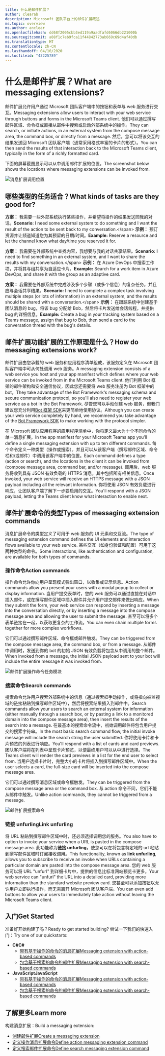 ```yaml
---
title: 什么是邮件扩展？
author: clearab
description: Microsoft 团队平台上的邮件扩展概述
ms.topic: overview
ms.author: anclear
ms.openlocfilehash: dd68f2005cbb3ed119a9aadfafd6066db221000b
ms.sourcegitcommit: a08f1c7eb9fca11f44842773ab669c69d4af40db
ms.translationtype: MT
ms.contentlocale: zh-CN
ms.lasthandoff: 04/10/2020
ms.locfileid: "43225789"
---
```

# <a name="what-are-messaging-extensions"></a><span data-ttu-id="d5061-103">什么是邮件扩展？</span><span class="sxs-lookup"><span data-stu-id="d5061-103">What are messaging extensions?</span></span>

<span data-ttu-id="d5061-104">邮件扩展允许用户通过 Microsoft 团队客户端中的按钮和表单与 web 服务进行交互。</span><span class="sxs-lookup"><span data-stu-id="d5061-104">Messaging extensions allow users to interact with your web service through buttons and forms in the Microsoft Teams client.</span></span> <span data-ttu-id="d5061-105">他们可以通过撰写邮件区域、命令框或直接从邮件中搜索或启动外部系统中的操作。</span><span class="sxs-lookup"><span data-stu-id="d5061-105">They can search, or initiate actions, in an external system from the compose message area, the command box, or directly from a message.</span></span> <span data-ttu-id="d5061-106">然后，您可以将该交互的结果发送回 Microsoft 团队客户端（通常采用格式丰富的卡片的形式）。</span><span class="sxs-lookup"><span data-stu-id="d5061-106">You can then send the results of that interaction back to the Microsoft Teams client, typically in the form of a richly formatted card.</span></span>

<span data-ttu-id="d5061-107">下面的屏幕截图显示可以从中调用邮件扩展的位置。</span><span class="sxs-lookup"><span data-stu-id="d5061-107">The screenshot below shows the locations where messaging extensions can be invoked from.</span></span>

![消息扩展调用位置](~/assets/images/messaging-extension-invoke-locations.png)

## <a name="what-kinds-of-tasks-are-they-good-for"></a><span data-ttu-id="d5061-109">哪些类型的任务适合？</span><span class="sxs-lookup"><span data-stu-id="d5061-109">What kinds of tasks are they good for?</span></span>

<span data-ttu-id="d5061-110">**方案：** 我需要一些外部系统执行某些操作，并希望将操作的结果发送回我的对话。</span><span class="sxs-lookup"><span data-stu-id="d5061-110">**Scenario:** I need some external system to do something and I want the result of the action to be sent back to my conversation.\</span></span>
<span data-ttu-id="d5061-111">**示例：** 预订资源并让频道知道您为其预留的日期/时间。</span><span class="sxs-lookup"><span data-stu-id="d5061-111">**Example:** Reserve a resource and let the channel know what day/time you reserved it for.</span></span>

<span data-ttu-id="d5061-112">**方案：** 我需要在外部系统中查找内容，我想要与我的对话共享结果。</span><span class="sxs-lookup"><span data-stu-id="d5061-112">**Scenario:** I need to find something in an external system, and I want to share the results with my conversation.\</span></span>
<span data-ttu-id="d5061-113">**示例：** 在 Azure DevOps 中搜索工作项，并将其与组共享为自适应卡片。</span><span class="sxs-lookup"><span data-stu-id="d5061-113">**Example:**  Search for a work item in Azure DevOps, and share it with the group as an adaptive card.</span></span>

<span data-ttu-id="d5061-114">**方案：** 我需要在外部系统中完成涉及多个步骤（或多个信息）的复杂任务，并且应与会话共享结果。</span><span class="sxs-lookup"><span data-stu-id="d5061-114">**Scenario:** I need to complete a complex task involving multiple steps (or lots of information) in an external system, and the results should be shared with a conversation.\</span></span>
<span data-ttu-id="d5061-115">**示例：** 在跟踪系统中创建基于团队消息的 bug，将该 bug 分配给 Bob，然后将卡片发送给会话线程，并提供 bug 的详细信息。</span><span class="sxs-lookup"><span data-stu-id="d5061-115">**Example:** Create a bug in your tracking system based on a Teams message, assign that bug to Bob, then send a card to the conversation thread with the bug's details.</span></span>

## <a name="how-do-messaging-extensions-work"></a><span data-ttu-id="d5061-116">邮件扩展功能扩展的工作原理是什么？</span><span class="sxs-lookup"><span data-stu-id="d5061-116">How do messaging extensions work?</span></span>

<span data-ttu-id="d5061-117">邮件扩展由您承载的 web 服务和应用程序清单组成，该服务定义在 Microsoft 团队客户端中可从何处调用 web 服务。</span><span class="sxs-lookup"><span data-stu-id="d5061-117">A messaging extension consists of a web service you host and your app manifest which defines where your web service can be invoked from in the Microsoft Teams client.</span></span> <span data-ttu-id="d5061-118">他们利用 Bot 框架的邮件架构和安全通信协议，因此您还需要将 web 服务注册为 Bot 框架中的 bot。</span><span class="sxs-lookup"><span data-stu-id="d5061-118">They take advantage of the Bot Framework's messaging schema and secure communication protocol, so you'll also need to register your web service as a bot in the Bot Framework.</span></span> <span data-ttu-id="d5061-119">尽管您可以手动创建 web 服务，但我们建议您充分利用[Bot 框架 SDK](https://github.com/microsoft/botframework)来更简单地使用协议。</span><span class="sxs-lookup"><span data-stu-id="d5061-119">Although you can create your web service completely by hand, we recommend you take advantage of the [Bot Framework SDK](https://github.com/microsoft/botframework) to make working with the protocol simpler.</span></span>

<span data-ttu-id="d5061-120">在 Microsoft 团队应用程序的应用程序清单中，你将定义最大为十个不同命令的单一消息扩展。</span><span class="sxs-lookup"><span data-stu-id="d5061-120">In the app manifest for your Microsoft Teams app you'll define a single messaging extension with up to ten different commands.</span></span> <span data-ttu-id="d5061-121">每个命令定义一种类型（操作或搜索），并且可以从该客户端（撰写邮件区域、命令栏和/或邮件）中调用该客户端中的位置。</span><span class="sxs-lookup"><span data-stu-id="d5061-121">Each command defines a type (action or search), and the locations in the client it can be invoked from (compose message area, command bar, and/or message).</span></span> <span data-ttu-id="d5061-122">调用后，web 服务将收到具有 JSON 有效负载的 HTTPS 消息，其中包括所有相关信息。</span><span class="sxs-lookup"><span data-stu-id="d5061-122">Once invoked, your web service will receive an HTTPS message with a JSON payload including all the relevant information.</span></span> <span data-ttu-id="d5061-123">你将使用 JSON 有效负载进行响应，让团队客户端了解下一步要启用的交互。</span><span class="sxs-lookup"><span data-stu-id="d5061-123">You'll respond with a JSON payload, letting the Teams client know what interaction to enable next.</span></span>

## <a name="types-of-messaging-extension-commands"></a><span data-ttu-id="d5061-124">邮件扩展命令的类型</span><span class="sxs-lookup"><span data-stu-id="d5061-124">Types of messaging extension commands</span></span>

<span data-ttu-id="d5061-125">消息扩展命令的类型定义了可用于 web 服务的 UI 元素和交互流。</span><span class="sxs-lookup"><span data-stu-id="d5061-125">The type of messaging extension command defines the UI elements and interaction flows available to your web service.</span></span> <span data-ttu-id="d5061-126">某些交互（如身份验证和配置）可用于这两种类型的命令。</span><span class="sxs-lookup"><span data-stu-id="d5061-126">Some interactions, like authentication and configuration, are available for both types of commands.</span></span>

### <a name="action-commands"></a><span data-ttu-id="d5061-127">操作命令</span><span class="sxs-lookup"><span data-stu-id="d5061-127">Action commands</span></span>

<span data-ttu-id="d5061-128">操作命令允许你向用户呈现模式弹出窗口，以收集或显示信息。</span><span class="sxs-lookup"><span data-stu-id="d5061-128">Action commands allow you present your users with a modal popup to collect or display information.</span></span> <span data-ttu-id="d5061-129">当用户提交表单时，您的 web 服务可以通过直接在对话中插入邮件，或在撰写邮件区域中插入邮件并允许用户提交邮件来做出响应。</span><span class="sxs-lookup"><span data-stu-id="d5061-129">When they submit the form, your web service can respond by inserting a message into the conversation directly, or by inserting a message into the compose message area and allowing the user to submit the message.</span></span> <span data-ttu-id="d5061-130">甚至可以将多个表单链接在一起，以获取更复杂的工作流。</span><span class="sxs-lookup"><span data-stu-id="d5061-130">You can even chain multiple forms together for more complex workflows.</span></span>

<span data-ttu-id="d5061-131">它们可以通过撰写邮件区域、命令框或邮件触发。</span><span class="sxs-lookup"><span data-stu-id="d5061-131">They can be triggered from the compose message area, the command box, or from a message.</span></span> <span data-ttu-id="d5061-132">从邮件中调用时，发送到你的 bot 的初始 JSON 有效负载将包含从中调用的整个邮件。</span><span class="sxs-lookup"><span data-stu-id="d5061-132">When invoked from a message, the initial JSON payload sent to your bot will include the entire message it was invoked from.</span></span>

![邮件扩展操作命令任务模块](~/assets/images/task-module.png)

### <a name="search-commands"></a><span data-ttu-id="d5061-134">搜索命令</span><span class="sxs-lookup"><span data-stu-id="d5061-134">Search commands</span></span>

<span data-ttu-id="d5061-135">搜索命令允许用户搜索外部系统中的信息（通过搜索框手动操作，或将指向被监视域的链接粘贴到撰写邮件区域中），然后将搜索结果插入到邮件中。</span><span class="sxs-lookup"><span data-stu-id="d5061-135">Search commands allow your users to search an external system for information (either manually through a search box, or by pasting a link to a monitored domain into the compose message area), then insert the results of the search into a message.</span></span> <span data-ttu-id="d5061-136">在最基本的搜索命令流中，初始调用邮件将包含用户提交的搜索字符串。</span><span class="sxs-lookup"><span data-stu-id="d5061-136">In the most basic search command flow, the initial invoke message will include the search string the user submitted.</span></span> <span data-ttu-id="d5061-137">你将使用卡片和卡片预览的列表进行响应。</span><span class="sxs-lookup"><span data-stu-id="d5061-137">You'll respond with a list of cards and card previews.</span></span> <span data-ttu-id="d5061-138">团队客户端将在列表中呈现卡片预览，以便最终用户可以从中进行选择。</span><span class="sxs-lookup"><span data-stu-id="d5061-138">The Teams client will render the card previews in a list for the end user to select from.</span></span> <span data-ttu-id="d5061-139">当用户选择卡片时，完整大小的卡片将插入到撰写邮件区域中。</span><span class="sxs-lookup"><span data-stu-id="d5061-139">When the user selects a card, the full-size card will be inserted into the compose message area.</span></span>

<span data-ttu-id="d5061-140">它们可以通过撰写消息区域或命令框触发。</span><span class="sxs-lookup"><span data-stu-id="d5061-140">They can be triggered from the compose message area or the command box.</span></span> <span data-ttu-id="d5061-141">与 action 命令不同，它们不能从邮件中触发。</span><span class="sxs-lookup"><span data-stu-id="d5061-141">Unlike action commands, they cannot be triggered from a message.</span></span>

![邮件扩展搜索命令](~/assets/images/search-extension.png)

### <a name="link-unfurling"></a><span data-ttu-id="d5061-143">链接 unfurling</span><span class="sxs-lookup"><span data-stu-id="d5061-143">Link unfurling</span></span>

<span data-ttu-id="d5061-144">将 URL 粘贴到撰写邮件区域中时，还必须选择调用您的服务。</span><span class="sxs-lookup"><span data-stu-id="d5061-144">You also have to option to invoke your service when a URL is pasted in the compose message area.</span></span> <span data-ttu-id="d5061-145">此功能称为**链接 unfurling**，使您可以在将包含特定域的 url 粘贴到撰写邮件区域时订阅接收调用。</span><span class="sxs-lookup"><span data-stu-id="d5061-145">This functionality, known as **link unfurling**, allows you to subscribe to receive an invoke when URLs containing a particular domain are pasted into the compose message area.</span></span> <span data-ttu-id="d5061-146">您的 web 服务可以将 URL "unfurl" 到详细卡片中，提供的信息比标准网站预览卡更多。</span><span class="sxs-lookup"><span data-stu-id="d5061-146">Your web service can "unfurl" the URL into a detailed card, providing more information than the standard website preview card.</span></span> <span data-ttu-id="d5061-147">您甚至可以添加按钮以允许用户立即执行操作，而无需离开 Microsoft 团队客户端。</span><span class="sxs-lookup"><span data-stu-id="d5061-147">You can even add buttons to allow your users to immediately take action without leaving the Microsoft Teams client.</span></span>

## <a name="get-started"></a><span data-ttu-id="d5061-148">入门</span><span class="sxs-lookup"><span data-stu-id="d5061-148">Get Started</span></span>

<span data-ttu-id="d5061-149">准备好开始构建了吗？</span><span class="sxs-lookup"><span data-stu-id="d5061-149">Ready to get started building?</span></span> <span data-ttu-id="d5061-150">尝试一下我们的快速入门：</span><span class="sxs-lookup"><span data-stu-id="d5061-150">Try one of our quickstarts:</span></span>

* <span data-ttu-id="d5061-151">**C#**</span><span class="sxs-lookup"><span data-stu-id="d5061-151">**C#**</span></span>
  * [<span data-ttu-id="d5061-152">带有基于操作的命令的消息扩展</span><span class="sxs-lookup"><span data-stu-id="d5061-152">Messaging extension with action-based commands</span></span>](https://github.com/microsoft/BotBuilder-Samples/tree/master/samples/csharp_dotnetcore/51.teams-messaging-extensions-action)
  * [<span data-ttu-id="d5061-153">包含基于搜索的命令的邮件扩展</span><span class="sxs-lookup"><span data-stu-id="d5061-153">Messaging extension with search-based commands</span></span>](https://github.com/microsoft/BotBuilder-Samples/tree/master/samples/csharp_dotnetcore/50.teams-messaging-extensions-search)
* <span data-ttu-id="d5061-154">**JavaScript**</span><span class="sxs-lookup"><span data-stu-id="d5061-154">**JavaScript**</span></span>
  * [<span data-ttu-id="d5061-155">带有基于操作的命令的消息扩展</span><span class="sxs-lookup"><span data-stu-id="d5061-155">Messaging extension with action-based commands</span></span>](https://github.com/microsoft/BotBuilder-Samples/tree/master/samples/javascript_nodejs/51.teams-messaging-extensions-action)
  * [<span data-ttu-id="d5061-156">包含基于搜索的命令的邮件扩展</span><span class="sxs-lookup"><span data-stu-id="d5061-156">Messaging extension with search-based commands</span></span>](https://github.com/microsoft/BotBuilder-Samples/tree/master/samples/javascript_nodejs/50.teams-messaging-extensions-search)

## <a name="learn-more"></a><span data-ttu-id="d5061-157">了解更多</span><span class="sxs-lookup"><span data-stu-id="d5061-157">Learn more</span></span>

<span data-ttu-id="d5061-158">构建消息扩展：</span><span class="sxs-lookup"><span data-stu-id="d5061-158">Build a messaging extension:</span></span>

* [<span data-ttu-id="d5061-159">创建邮件扩展</span><span class="sxs-lookup"><span data-stu-id="d5061-159">Create a messaging extension</span></span>](~/messaging-extensions/how-to/create-messaging-extension.md)
* [<span data-ttu-id="d5061-160">定义操作消息扩展命令</span><span class="sxs-lookup"><span data-stu-id="d5061-160">Define action messaging extension command</span></span>](~/messaging-extensions/how-to/action-commands/define-action-command.md)
* [<span data-ttu-id="d5061-161">定义搜索邮件扩展命令</span><span class="sxs-lookup"><span data-stu-id="d5061-161">Define search messaging extension command</span></span>](~/messaging-extensions/how-to/search-commands/define-search-command.md)
